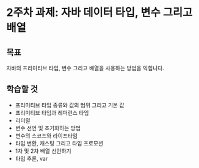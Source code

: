 # 2주차 과제: 자바 데이터 타입, 변수 그리고 배열

## 목표

자바의 프리미티브 타입, 변수 그리고 배열을 사용하는 방법을 익힙니다.

## 학습할 것

- 프리미티브 타입 종류와 값의 범위 그리고 기본 값
- 프리미티브 타입과 레퍼런스 타입
- 리터럴
- 변수 선언 및 초기화하는 방법
- 변수의 스코프와 라이프타임
- 타입 변환, 캐스팅 그리고 타입 프로모션
- 1차 및 2차 배열 선언하기
- 타입 추론, var
